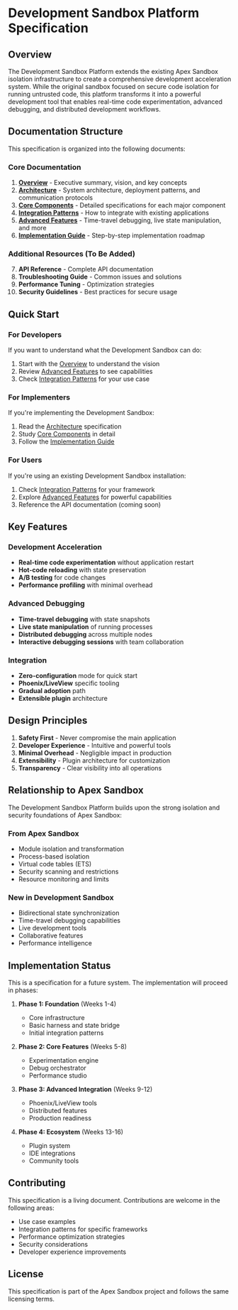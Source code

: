 # Development Sandbox Platform Specification

## Overview

The Development Sandbox Platform extends the existing Apex Sandbox isolation infrastructure to create a comprehensive development acceleration system. While the original sandbox focused on secure code isolation for running untrusted code, this platform transforms it into a powerful development tool that enables real-time code experimentation, advanced debugging, and distributed development workflows.

## Documentation Structure

This specification is organized into the following documents:

### Core Documentation

1. **[Overview](01_overview.md)** - Executive summary, vision, and key concepts
2. **[Architecture](02_architecture.md)** - System architecture, deployment patterns, and communication protocols
3. **[Core Components](03_core_components.md)** - Detailed specifications for each major component
4. **[Integration Patterns](04_integration_patterns.md)** - How to integrate with existing applications
5. **[Advanced Features](05_advanced_features.md)** - Time-travel debugging, live state manipulation, and more
6. **[Implementation Guide](06_implementation_guide.md)** - Step-by-step implementation roadmap

### Additional Resources (To Be Added)

7. **API Reference** - Complete API documentation
8. **Troubleshooting Guide** - Common issues and solutions
9. **Performance Tuning** - Optimization strategies
10. **Security Guidelines** - Best practices for secure usage

## Quick Start

### For Developers

If you want to understand what the Development Sandbox can do:
1. Start with the [Overview](01_overview.md) to understand the vision
2. Review [Advanced Features](05_advanced_features.md) to see capabilities
3. Check [Integration Patterns](04_integration_patterns.md) for your use case

### For Implementers

If you're implementing the Development Sandbox:
1. Read the [Architecture](02_architecture.md) specification
2. Study [Core Components](03_core_components.md) in detail
3. Follow the [Implementation Guide](06_implementation_guide.md)

### For Users

If you're using an existing Development Sandbox installation:
1. Check [Integration Patterns](04_integration_patterns.md) for your framework
2. Explore [Advanced Features](05_advanced_features.md) for powerful capabilities
3. Reference the API documentation (coming soon)

## Key Features

### Development Acceleration
- **Real-time code experimentation** without application restart
- **Hot-code reloading** with state preservation
- **A/B testing** for code changes
- **Performance profiling** with minimal overhead

### Advanced Debugging
- **Time-travel debugging** with state snapshots
- **Live state manipulation** of running processes
- **Distributed debugging** across multiple nodes
- **Interactive debugging sessions** with team collaboration

### Integration
- **Zero-configuration** mode for quick start
- **Phoenix/LiveView** specific tooling
- **Gradual adoption** path
- **Extensible plugin** architecture

## Design Principles

1. **Safety First** - Never compromise the main application
2. **Developer Experience** - Intuitive and powerful tools
3. **Minimal Overhead** - Negligible impact in production
4. **Extensibility** - Plugin architecture for customization
5. **Transparency** - Clear visibility into all operations

## Relationship to Apex Sandbox

The Development Sandbox Platform builds upon the strong isolation and security foundations of Apex Sandbox:

### From Apex Sandbox
- Module isolation and transformation
- Process-based isolation
- Virtual code tables (ETS)
- Security scanning and restrictions
- Resource monitoring and limits

### New in Development Sandbox
- Bidirectional state synchronization
- Time-travel debugging capabilities
- Live development tools
- Collaborative features
- Performance intelligence

## Implementation Status

This is a specification for a future system. The implementation will proceed in phases:

1. **Phase 1: Foundation** (Weeks 1-4)
   - Core infrastructure
   - Basic harness and state bridge
   - Initial integration patterns

2. **Phase 2: Core Features** (Weeks 5-8)
   - Experimentation engine
   - Debug orchestrator
   - Performance studio

3. **Phase 3: Advanced Integration** (Weeks 9-12)
   - Phoenix/LiveView tools
   - Distributed features
   - Production readiness

4. **Phase 4: Ecosystem** (Weeks 13-16)
   - Plugin system
   - IDE integrations
   - Community tools

## Contributing

This specification is a living document. Contributions are welcome in the following areas:

- Use case examples
- Integration patterns for specific frameworks
- Performance optimization strategies
- Security considerations
- Developer experience improvements

## License

This specification is part of the Apex Sandbox project and follows the same licensing terms.